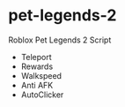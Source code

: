 # pet-legends-2

Roblox Pet Legends 2 Script

  - Teleport
  - Rewards
  - Walkspeed
  - Anti AFK
  - AutoClicker
